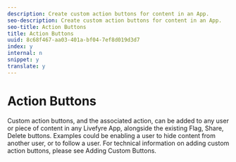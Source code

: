 ```yaml
---
description: Create custom action buttons for content in an App.
seo-description: Create custom action buttons for content in an App.
seo-title: Action Buttons
title: Action Buttons
uuid: 8c68f467-aa03-401a-bf04-7ef8d019d3d7
index: y
internal: n
snippet: y
translate: y
---
```


# Action Buttons

Custom action buttons, and the associated action, can be added to any user or piece of content in any Livefyre App, alongside the existing Flag, Share, Delete buttons. Examples could be enabling a user to hide content from another user, or to follow a user.
For technical information on adding custom action buttons, please see Adding Custom Buttons.
